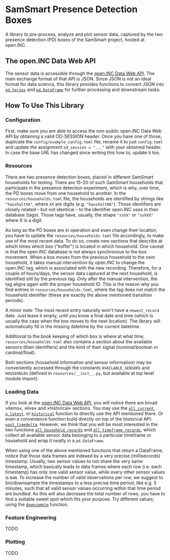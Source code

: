 # SamSmart Presence Detection Boxes

A library to pre-process, analyze and plot sensor data, captured by the two
presence detection (PD) boxes of the SamSmart project, hosted at open.INC.

## The open.INC Data Web API

The sensor data is accessible through the [open.INC Data Web
API](https://github.com/open-inc/openware/wiki/Data-Web-API). The main exchange
format of that API is JSON. Since JSON is not an ideal format for data science,
this library provides functions to convert JSON into
[`pd.Series`](https://pandas.pydata.org/pandas-docs/stable/reference/api/pandas.Series.html)
and
[`pd.DataFrame`](https://pandas.pydata.org/pandas-docs/stable/reference/frame.html)
for further processing and downstream tasks.

## How To Use This Library

### Configuration

First, make sure you are able to access the non-public open.INC Data Web API by
obtaining a valid OD-SESSION header. Once you have one of those, duplicate the
`config/example_config.toml` file, rename it to just `config.toml` and update
the assignment `od_session = "..."` with your obtained header. In case the base
URL has changed since writing this how to, update it too.

### Resources

There are two presence detection boxes, placed in different SamSmart households
for testing. There are 15–20 of such SamSmart households that participate in the
presence detection experiment, which is why, over time, the PD boxes move from
one household to another. In the `resources/households.toml` file, the
households are identified by strings like `"haushaltXX"`, where `XX` are digits
(e.g. `"haushalt06"`). Those identifiers are closely related – but not identical
– to the identifier open.INC uses in their database (tags). Those tags have,
usually, the shape `"sshX"` or `"sshXX"` where X is a digit.

As long as the PD boxes are in operation and even change their location, you
have to update the `resources/households.toml` file accordingly, to make use of
the most recent data. To do so, create new sections that describe at which times
which box ("koffer") is located in which household. One caveat is that the
open.INC database is not always synchronous to the box movement. When a box
moves from the previous household to the next household, it takes manual
intervention by open.INC to change the open.INC tag, which is associated with
the new recording. Therefore, for a couple of hours/days, the sensor data
captured at the next household, is identified still by the previous tag. Only
after the manual intervention, the tag aligns again with the proper household
ID. This is the reason why you find entries in `resources/households.toml`,
where the tag does not match the household identifier (these are exactly the
above mentioned transition periods).

A minor note: The most recent entry naturally won't have a `newest_record` date.
Just leave it empty, until you know a final date and time (which is usually the
case when the box moves to the next location). The library will automatically
fill in the missing datetime by the current datetime.

Additional to the book keeping of which box is where at what time,
`resources/households.toml` also contains a section about the available sensors
(their identifiers) and the kind of their signal (nominal/boolean or
cardinal/float).

Both sections (household information and sensor information) may be conveniently
accessed through the constants `AVAILABLE_SENSORS` and `HOUSEHOLDS` (defined in
`resources/__init__.py`, but available at top level module import).

### Loading Data

If you look at the [open.INC Data Web
API](https://github.com/open-inc/openware/wiki/Data-Web-API), you will notice
there are broad »items«, »live« and »historical« sections. You may use the
[`all_current`](https://samsmart-presence-detection-boxes.readthedocs.io/en/latest/apidocs/samsmart_pd_boxes/samsmart_pd_boxes.etl.html#samsmart_pd_boxes.etl.all_current),
[`n_latest`](https://samsmart-presence-detection-boxes.readthedocs.io/en/latest/apidocs/samsmart_pd_boxes/samsmart_pd_boxes.etl.html#samsmart_pd_boxes.etl.n_latest),
or
[`historical`](https://samsmart-presence-detection-boxes.readthedocs.io/en/latest/apidocs/samsmart_pd_boxes/samsmart_pd_boxes.etl.html#samsmart_pd_boxes.etl.historical)
function to directly use the API mentioned there. Or even a convenience function
build directly on top of the historical API:
[`past_timedelta`](https://samsmart-presence-detection-boxes.readthedocs.io/en/latest/apidocs/samsmart_pd_boxes/samsmart_pd_boxes.etl.html#samsmart_pd_boxes.etl.past_timedelta).
However, we think that you will be most interested in the two functions
[`all_household_records`](https://samsmart-presence-detection-boxes.readthedocs.io/en/latest/apidocs/samsmart_pd_boxes/samsmart_pd_boxes.etl.html#samsmart_pd_boxes.etl.all_household_records)
and
[`all_timeframe_records`](https://samsmart-presence-detection-boxes.readthedocs.io/en/latest/apidocs/samsmart_pd_boxes/samsmart_pd_boxes.etl.html#samsmart_pd_boxes.etl.all_timeframe_records),
which collect all available sensor data belonging to a particular timeframe or
household and wrap it neatly in a `pd.DataFrame`.

When using one of the above mentioned functions that return a DataFrame, notice
that those data frames are indexed by a very precise (milliseconds) timestamp.
Usually, two sensor values to not share the very same timestamp, which basically
leads to data frames where each row (i.e. each timestamp) has only one valid
sensor value, while every other sensor values is `NaN`. To increase the number
of valid observations per row, we suggest to bin/downsample the timestamps to a
less precise time period, like e.g. 5 minutes, such that all valid sensor values
occurring within that time period are bundled. As this will also decrease the
total number of rows, you have to find a suitable sweet spot which fits your
purpose. Try different values, using the
[`downsample`](https://samsmart-presence-detection-boxes.readthedocs.io/en/latest/apidocs/samsmart_pd_boxes/samsmart_pd_boxes.etl.html#samsmart_pd_boxes.etl.downsample)
function.

### Feature Engineering

TODO

### Plotting

TODO
